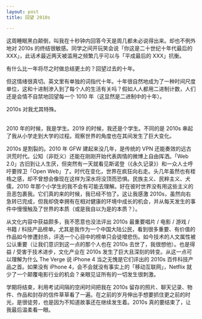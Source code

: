 ```yaml
---
layout: post
title: 回望 2010s

---
```


这周睡眠黑白颠倒，叫我在十秒钟内回答今天是周几都未必说得出来。却也不例外地对 2010s 的终结很敏感。同学之间开玩笑会说「你这是二十世纪十年代最后的 XXX」，此话术最近两天被滥用之频繁几乎可以与「平成最后的 XXX」抗衡。

有什么比一年将尽之时做总结更土的？回望过去的十年。

但这情绪很真切。英文里有单独的词指代十年。十年很自然地成为了一种时间尺度单位，这和十进制渗入到了每个人的生活有关吗？假如人人都用二进制计数，人们还是会情不自禁地回望每一个 1010 年（这显然是二进制中的十年）。<br>

2010s 对我尤其特殊。<!--excerpt-->

<br>2010 年的时候，我是学生。2019 的时候，我还是个学生。不同的是 2010s 串起了我从小学走到大学的过程。观察世界的角度也在其间发生了巨大变化。

2010s 是割裂的。2010 年 GFW 建起来没几年，是传统的 VPN 还能奏效的远古洪荒时代。公知（非贬义）还能在刚刚开始代表舆情的微博上自由挥洒。「Web 2.0」古旧到让人生厌，但突然有一天就看见斯诺登（《永久记录》）和一众人士呼吁要捍卫「Open Web」了。时代在变化，世界在疯狂向右走。头几年虽然也有桎梏之感，却不曾想会像现在这样为深水将没顶而恐惧。民族主义、民粹主义、犬儒，2010 年那个小学生的我不会有可能去理解。好在彼时世界没有用这些主义的丑恶包裹我。它们真的来的时候，我已经不怕了。这让我感激 2010s，虽然向右急转已完成，但我却侥幸拥有在相对健康的环境中成长的机会，并从每天发生的事件中慢慢触及了世界的本质（或是我自以为是的本质？）。

从文化内容中获益颇多，我不愿意也没法评出 2010s 最重要唱片 / 电影 / 游戏 / 书籍 / 科技产品榜单。尤其是我作为一个中国大陆公民，看到很多重要、有价值的作品如今惨遭封杀，评选一个心目中的榜单只会徒增悲伤。如今技术的人文属性被公认重要（让我们意识到这一点的那个人也在 2010s 去世了，我很想他）。也是得益 / 受害于技术进步，文化产业在 2010s 发生了巨大且深刻的转变。从这一点可以理解为什么 The Verge 说 iPhone 4 当之无愧是它们评出的 2010s 百件科技产品之首。如果没有 iPhone 4，会不会就没有事实上的「移动互联网」，Netflix 就少了一个颠覆电影行业的机会？亲眼见证所有的一切发生很刺激。

学期将结束，利用考试间隔的空闲时间把我在 2010s 留存的照片、聊天记录、物件、作品和封存的信件草草看了一遍。在之前的岁月伸出手想要抓住更之前的时光，是很徒劳，也是因为不知道故事还在继续发生着。2010s 真的要结束了，让我最后温柔看一眼。